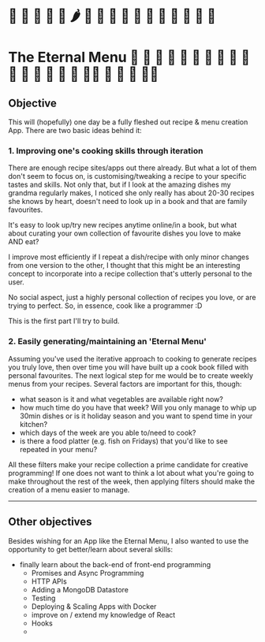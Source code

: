 # 🍜 🥦 🥘 🥪 🍝 🌶 🌮 🍡 🥐 🍧 🥙 🍤 🍲 🥗 🍳 🍎 🍘 

# The Eternal Menu 🥒 🥮 🥧 🍨 🍕 🍰 🍮 🥟 🥬 🍗 🍛 🥯 🍐 🍞 🥑 🥨 🥕🍅 🥞 🌽 🍒 🌯🍠 

##  Objective

This will (hopefully) one day be a fully fleshed out recipe & menu creation App. There are two basic ideas behind it:

### 1. Improving one's cooking skills through iteration

There are enough recipe sites/apps out there already. But what a lot of them don't seem to focus on, is customising/tweaking a recipe to your specific tastes and skills. Not only that, but if I look at the amazing dishes my grandma regularly makes, I noticed she only really has about 20-30 recipes she knows by heart, doesn't need to look up in a book and that are family favourites. 

It's easy to look up/try new recipes anytime online/in a book, but what about curating your own collection of favourite dishes you love to make AND eat? 

I improve most efficiently if I repeat a dish/recipe with only minor changes from one version to the other, I thought that this might be an interesting concept to incorporate into a recipe collection that's utterly personal to the user. 

No social aspect, just a highly personal collection of recipes you love, or are trying to perfect. So, in essence, cook like a programmer :D 

This is the first part I'll try to build.

### 2. Easily generating/maintaining an 'Eternal Menu'

Assuming you've used the iterative approach to cooking to generate recipes you truly love, then over time you will have built up a cook book filled with personal favourites. The next logical step for me would be to create weekly menus from your recipes. Several factors are important for this, though: 

- what season is it and what vegetables are available right now?
- how much time do you have that week? Will you only manage to whip up 30min dishes or is it holiday season and you want to spend time in your kitchen?
- which days of the week are you able to/need to cook? 
- is there a food platter (e.g. fish on Fridays) that you'd like to see repeated in your menu?

All these filters make your recipe collection a prime candidate for creative programming! If one does not want to think a lot about what you're going to make throughout the rest of the week, then applying filters should make the creation of a menu easier to manage. 



----------

## Other objectives

Besides wishing for an App like the Eternal Menu, I also wanted to use the opportunity to get better/learn about several skills:

- finally learn about the back-end of front-end programming 
  - Promises and Async Programming
  - HTTP APIs
  - Adding a MongoDB Datastore
  - Testing
  - Deploying & Scaling Apps with Docker
  - improve on / extend my knowledge of React
  - Hooks
  - 

